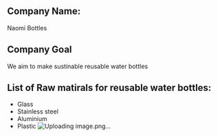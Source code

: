 ## Company Name:
Naomi Bottles 

## Company Goal 
We aim to make sustinable reusable water bottles


## List of Raw matirals for reusable water bottles: 

- Glass
- Stainless steel
- Aluminium
- Plastic
![Uploading image.png…]()

